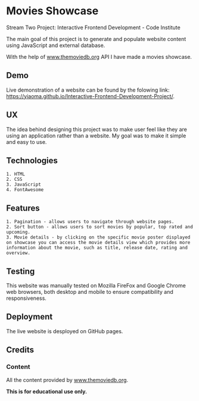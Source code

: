 # Movies Showcase

Stream Two Project: Interactive Frontend Development - Code Institute

The main goal of this project is to generate and populate website content using JavaScript and external database. 

With the help of www.themoviedb.org API I have made a movies showcase.

## Demo

Live demonstration of a website can be found by the folowing link: https://yiaoma.github.io/Interactive-Frontend-Development-Project/.

## UX

The idea behind designing this project was to make user feel like they are using an application rather than a website. My goal was to make it simple and easy to use.

## Technologies

    1. HTML
    2. CSS
    3. JavaScript
    4. FontAwesome

## Features

    1. Pagination - allows users to navigate through website pages.
    2. Sort button - allows users to sort movies by popular, top rated and upcoming.
    3. Movie details - by clicking on the specific movie poster displayed on showcase you can access the movie details view which provides more information about the movie, such as title, release date, rating and overview.

## Testing

This website was manually tested on  Mozilla FireFox and Google Chrome web browsers, both desktop and mobile to ensure compatibility and responsiveness.

## Deployment

The live website is desployed on GitHub pages.

## Credits

### Content

All the content provided by www.themoviedb.org.

**This is for educational use only.**